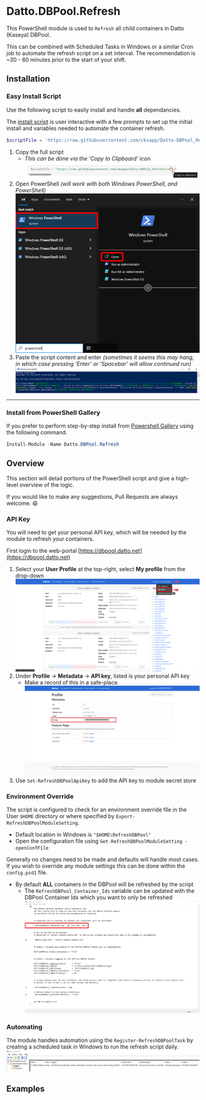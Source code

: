 # Datto.DBPool.Refresh

This PowerShell module is used to `Refresh` all child containers in Datto (Kaseya) DBPool.

This can be combined with Scheduled Tasks in Windows or a similar Cron job to automate the refresh script on a set interval.
The recommendation is ~30 - 60 minutes prior to the start of your shift.

## Installation

### Easy Install Script

Use the following script to easily install and handle **all** dependancies.

The [install script](./src/Invoke-RefreshDBPoolInstall.ps1) is user interactive with a few prompts to set up the initial install and variables needed to automate the container refresh.

```PowerShell
$scriptFile = 'https://raw.githubusercontent.com/cksapp/Datto-DBPool_Refresh/refs/heads/main/src/Initialize-RefreshDBPool.ps1'; $fileName = [System.IO.Path]::GetFileName($scriptFile); $tempFile = [System.IO.Path]::Combine([System.IO.Path]::GetTempPath(), $fileName); if ($PSEdition -eq 'Desktop' -or $IsWindows) { Set-ExecutionPolicy Bypass -Scope Process -Force }; [System.Net.ServicePointManager]::SecurityProtocol = [System.Net.ServicePointManager]::SecurityProtocol -bor 3072; (New-Object System.Net.WebClient).DownloadFile($scriptFile, $tempFile); & $tempFile
```

1. Copy the full script
    - _This can be done via the 'Copy to Clipboard' icon_
    ![copyTo_Clipboard](./docs/site/assets/install/script_CopyToClipboard.png)
2. Open PowerShell _(will work with both Windows PowerShell, and PowerShell)_
    ![launch_PowerShell](./docs/site/assets/install/launch_WindowsPowerShell.png)
3. Paste the script content and enter _(sometimes it seems this may hang, in which case pressing 'Enter' or 'Spacebar' will allow continued run)_
    ![pasteTo_Run](./docs/site/assets/install/script_PasteToRun.png)

---

### Install from PowerShell Gallery

If you prefer to perform step-by-step install from [Powershell Gallery](https://www.powershellgallery.com/packages/Datto.DBPool.Refresh) using the following command.

```PowerShell
Install-Module -Name Datto.DBPool.Refresh
```

## Overview

This section will detail portions of the PowerShell script and give a high-level overview of the logic.

If you would like to make any suggestions, Pull Requests are always welcome. 😄

### API Key

You will need to get your personal API key, which will be needed by the module to refresh your containers.

First login to the web-portal [https://dbpool.datto.net](https://dbpool.datto.net)

1. Select your **User Profile** at the top-right, select **My profile** from the drop-down
    ![profile_Settings](./docs/site/assets/APIKey/profile_Settings.png)
2. Under **Profile** → **Metadata** → **API key**, listed is your personal API key
    - Make a record of this in a safe-place.
    ![personal_ApiKey](./docs/site/assets/APIKey/personal_ApiKey.png)
3. Use `Set-RefreshDBPoolApiKey` to add the API key to module secret store

### Environment Override

The script is configured to check for an environment override file in the User `$HOME` directory or where specified by `Export-RefreshDBPoolModuleSetting`.

- Default location in Windows is `"$HOME\RefreshDBPool"`
- Open the configuration file using `Get-RefreshDBPoolModuleSetting -openConfFile`

Generally no changes need to be made and defaults will handle most cases.
If you wish to override any module settings this can be done within the `config.psd1` file.

- By default **ALL** containers in the DBPool will be refreshed by the script
  - The `RefreshDBPool_Container_Ids` variable can be updated with the DBPool Container Ids which you want to only be refreshed
![containerIds_Config](./docs/site/assets/env/containerIds_Config.png)

### Automating

The module handles automation using the `Register-RefreshDBPoolTask` by creating a scheduled task in Windows to run the refresh script daily.
![scheduledTask](./docs/site/assets/task/scheduledTask.png)

## Examples
